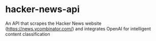 # hacker-news-api
An API that scrapes the Hacker News website (https://news.ycombinator.com/) and integrates OpenAI for intelligent content classification
